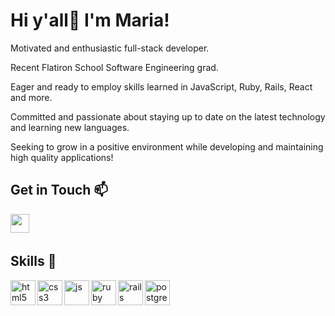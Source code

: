 # Hi y'all👋  I'm Maria!

Motivated and enthusiastic full-stack developer. 

Recent Flatiron School Software Engineering grad.

Eager and ready to employ skills learned in JavaScript, Ruby, Rails, React and more.

Committed and passionate about staying up to date on the latest technology and learning new languages.

Seeking to grow in a positive environment while developing and maintaining high quality applications!


## Get in Touch 📫 
<p>
  <a href="https://www.linkedin.com/in/maria-reedstrom/" target="blank"><img align="left" src="https://cdn.jsdelivr.net/npm/simple-icons@3.0.1/icons/linkedin.svg" height="30" width="30" /></a>
</p>
<br />
 &emsp;
 
 ## Skills 💾
 <p>
   <img src="https://icongr.am/devicon/html5-plain.svg?size=128&color=currentColor" alt="html5" align="left" width="40" height="40"/>
   <img src="https://icongr.am/devicon/css3-plain.svg?size=128&color=currentColor" alt="css3" align="left" width="40" height="40"/>
   <img src="https://icongr.am/devicon/javascript-plain.svg?size=128&color=currentColor" alt="js" align="left" width="40" height="40"/>
   <img src="https://icongr.am/devicon/ruby-plain.svg?size=128&color=currentColor" alt="ruby" align="left" width="40" height="40"/>
   <img src="https://icongr.am/devicon/rails-plain-wordmark.svg?size=128&color=currentColor" alt="rails" align="left" width="40" height="40"/>
   <img src="https://icongr.am/devicon/postgresql-plain.svg?size=128&color=currentColor" alt="postgres" align="left" width="40" height="40"/>
</p>
 <br />
&emsp;


 

 

          
